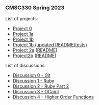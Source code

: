 ### CMSC330 Spring 2023 

List of projects:

+ [Project 0](https://classroom.github.com/a/uXj0y7qf)
+ [Project 1a](https://classroom.github.com/a/qe6I5Kns)
+ [Project 1b](https://classroom.github.com/a/3g5EiMZl)
+ [Project 1b (updated README/tests)](https://github.com/cmsc330-umd/spring23/tree/main/projects/project1b)
+ [Project 2a](https://classroom.github.com/a/JaeYcDGO) ([README](https://github.com/cmsc330-umd/spring23/tree/main/projects/project2a))
+ [Project2b](https://classroom.github.com/a/GCQAZiE4) ([README](https://github.com/cmsc330-umd/spring23/tree/main/projects/project2b))

List of discussions:
+ [Discussion 0 - Git](https://github.com/cmsc330-umd/spring23/tree/main/discussions/d0_git)
+ [Discussion 1 - Ruby](https://github.com/cmsc330-umd/spring23/tree/main/discussions/d1_ruby)
+ [Discussion 2 - Ruby Part 2](https://github.com/cmsc330-umd/spring23/tree/main/discussions/d2_ruby2)
+ [Discussion 3 - OCaml](https://github.com/cmsc330-umd/spring23/tree/main/discussions/d3_ocaml)
+ [Discussion 4 - Higher Order Functions](https://github.com/cmsc330-umd/spring23/tree/main/discussions/d4_hof)
